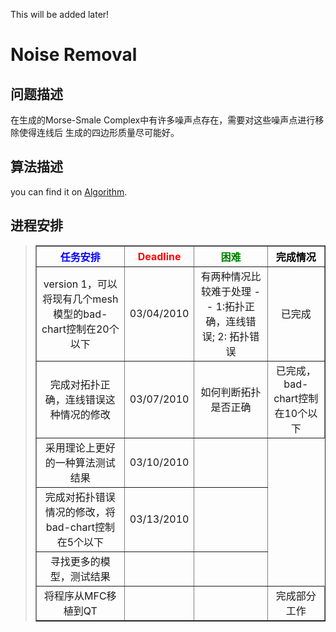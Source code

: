 This will be added later!
# Noise Removal #

## 问题描述 ##
在生成的Morse-Smale Complex中有许多噪声点存在，需要对这些噪声点进行移除使得连线后
生成的四边形质量尽可能好。

## 算法描述 ##
you can find it on [Algorithm](WikiSyntax.md).

## 进程安排 ##

> <table align='center' border='1'>
<blockquote><tr>
<th> <font color='blue' size='3'> 任务安排 </font></th>
<th> <font color='red' size='3'>  Deadline  </font></th>
<th> <font color='green' size='3'> 困难 </font></th>
<th> <font color='black' size='3'> 完成情况 </font> </th>
</tr>
<tr>
<td align='center'> version 1，可以将现有几个mesh模型的bad-chart控制在20个以下</td>
<td align='center'> 03/04/2010 </td>
<td align='center'> 有两种情况比较难于处理 -- 1:拓扑正确，连线错误; 2: 拓扑错误</td>
<td align='center'> 已完成 </td>
</tr>
<tr>
<td align='center'>完成对拓扑正确，连线错误这种情况的修改</td>
<td align='center'> 03/07/2010 </td>
<td align='center'> 如何判断拓扑是否正确</td>
<td align='center'>已完成，bad-chart控制在10个以下</td>
</tr>
<tr>
<td align='center'>采用理论上更好的一种算法测试结果</td>
<td align='center'> 03/10/2010 </td>
<td align='center'> </td>
</tr>
<tr>
<td align='center'>完成对拓扑错误情况的修改，将bad-chart控制在5个以下</td>
<td align='center'> 03/13/2010</td>
<td align='center'> </td>
</tr>
<tr>
<td align='center'> 寻找更多的模型，测试结果</td>
<td align='center'> </td>
<td align='center'> </td>
</tr>
<tr>
<td align='center'> 将程序从MFC移植到QT</td>
<td align='center'> </td>
<td align='center'> </td>
<td align='center'> 完成部分工作 </td>
</tr>
</table>